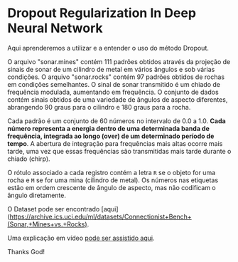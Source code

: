 # Dropout Regularization In Deep Neural Network

Aqui aprenderemos a utilizar e a entender o uso do método Dropout. 

O arquivo "sonar.mines" contém 111 padrões obtidos através da projeção de sinais de sonar de um cilindro de metal em vários ângulos e sob várias condições. O arquivo "sonar.rocks" contém 97 padrões obtidos de rochas em condições semelhantes. O sinal de sonar transmitido é um chiado de frequência modulada, aumentando em frequência. O conjunto de dados contém sinais obtidos de uma variedade de ângulos de aspecto diferentes, abrangendo 90 graus para o cilindro e 180 graus para a rocha. 


Cada padrão é um conjunto de $60$ números no intervalo de $0.0$ a $1.0$. **Cada número representa a energia dentro de uma determinada banda de frequência, integrada ao longo (over) de um determinado período de tempo**. A abertura de integração para frequências mais altas ocorre mais tarde, uma vez que essas frequências são transmitidas mais tarde durante o chiado (chirp).


O rótulo associado a cada registro contém a letra ``R`` se o objeto for uma rocha e ``M`` se for uma mina (cilindro de metal). Os números nas etiquetas estão em ordem crescente de ângulo de aspecto, mas não codificam o ângulo diretamente.


O Dataset pode ser encontrado [aqui](https://archive.ics.uci.edu/ml/datasets/Connectionist+Bench+(Sonar,+Mines+vs.+Rocks).


Uma explicação em vídeo [pode ser assistido aqui](https://www.youtube.com/watch?v=lcI8ukTUEbo&list=PLeo1K3hjS3uu7CxAacxVndI4bE_o3BDtO&index=20).



Thanks God!
